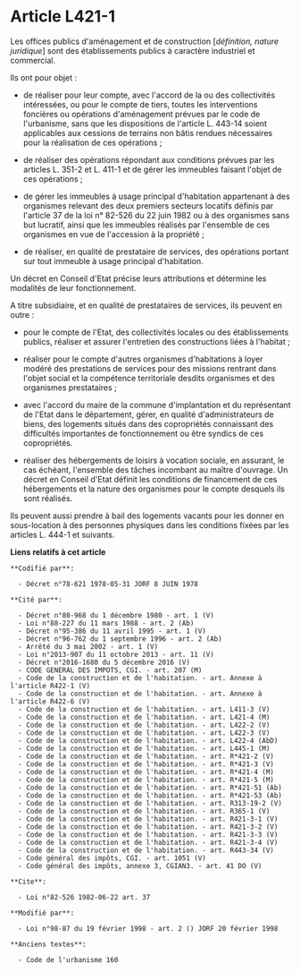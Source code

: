 # Article L421-1

Les offices publics d'aménagement et de construction [*définition, nature juridique*] sont des établissements publics à
caractère industriel et commercial.

Ils ont pour objet :

- de réaliser pour leur compte, avec l'accord de la ou des collectivités intéressées, ou pour le compte de tiers, toutes les
interventions foncières ou opérations d'aménagement prévues par le code de l'urbanisme, sans que les dispositions de
l'article L. 443-14 soient applicables aux cessions de terrains non bâtis rendues nécessaires pour la réalisation de ces
opérations ;

- de réaliser des opérations répondant aux conditions prévues par les articles L. 351-2 et L. 411-1 et de gérer les immeubles
faisant l'objet de ces opérations ;

- de gérer les immeubles à usage principal d'habitation appartenant à des organismes relevant des deux premiers secteurs
locatifs définis par l'article 37 de la loi n° 82-526 du 22 juin 1982 ou à des organismes sans but lucratif, ainsi que les
immeubles réalisés par l'ensemble de ces organismes en vue de l'accession à la propriété ;

- de réaliser, en qualité de prestataire de services, des opérations portant sur tout immeuble à usage principal
d'habitation.

Un décret en Conseil d'Etat précise leurs attributions et détermine les modalités de leur fonctionnement.

A titre subsidiaire, et en qualité de prestataires de services, ils peuvent en outre :

- pour le compte de l'Etat, des collectivités locales ou des établissements publics, réaliser et assurer l'entretien des
constructions liées à l'habitat ;

- réaliser pour le compte d'autres organismes d'habitations à loyer modéré des prestations de services pour des missions
rentrant dans l'objet social et la compétence territoriale desdits organismes et des organismes prestataires ;

- avec l'accord du maire de la commune d'implantation et du représentant de l'Etat dans le département, gérer, en qualité
d'administrateurs de biens, des logements situés dans des copropriétés connaissant des difficultés importantes de
fonctionnement ou être syndics de ces copropriétés.

- réaliser des hébergements de loisirs à vocation sociale, en assurant, le cas échéant, l'ensemble des tâches incombant au
maître d'ouvrage. Un décret en Conseil d'Etat définit les conditions de financement de ces hébergements et la nature des
organismes pour le compte desquels ils sont réalisés.

Ils peuvent aussi prendre à bail des logements vacants pour les donner en sous-location à des personnes physiques dans les
conditions fixées par les articles L. 444-1 et suivants.

**Liens relatifs à cet article**

	**Codifié par**:

	  - Décret n°78-621 1978-05-31 JORF 8 JUIN 1978

	**Cité par**:

	  - Décret n°80-968 du 1 décembre 1980 - art. 1 (V)
	  - Loi n°88-227 du 11 mars 1988 - art. 2 (Ab)
	  - Décret n°95-386 du 11 avril 1995 - art. 1 (V)
	  - Décret n°96-762 du 1 septembre 1996 - art. 2 (Ab)
	  - Arrêté du 3 mai 2002 - art. 1 (V)
	  - Loi n°2013-907 du 11 octobre 2013 - art. 11 (V)
	  - Décret n°2016-1680 du 5 décembre 2016 (V)
	  - CODE GENERAL DES IMPOTS, CGI. - art. 207 (M)
	  - Code de la construction et de l'habitation. - art. Annexe à l'article R422-1 (V)
	  - Code de la construction et de l'habitation. - art. Annexe à l'article R422-6 (V)
	  - Code de la construction et de l'habitation. - art. L411-3 (V)
	  - Code de la construction et de l'habitation. - art. L421-4 (M)
	  - Code de la construction et de l'habitation. - art. L422-2 (V)
	  - Code de la construction et de l'habitation. - art. L422-3 (V)
	  - Code de la construction et de l'habitation. - art. L422-4 (AbD)
	  - Code de la construction et de l'habitation. - art. L445-1 (M)
	  - Code de la construction et de l'habitation. - art. R*421-2 (V)
	  - Code de la construction et de l'habitation. - art. R*421-3 (V)
	  - Code de la construction et de l'habitation. - art. R*421-4 (M)
	  - Code de la construction et de l'habitation. - art. R*421-5 (M)
	  - Code de la construction et de l'habitation. - art. R*421-51 (Ab)
	  - Code de la construction et de l'habitation. - art. R*421-53 (Ab)
	  - Code de la construction et de l'habitation. - art. R313-19-2 (V)
	  - Code de la construction et de l'habitation. - art. R365-1 (V)
	  - Code de la construction et de l'habitation. - art. R421-3-1 (V)
	  - Code de la construction et de l'habitation. - art. R421-3-2 (V)
	  - Code de la construction et de l'habitation. - art. R421-3-3 (V)
	  - Code de la construction et de l'habitation. - art. R421-3-4 (V)
	  - Code de la construction et de l'habitation. - art. R443-34 (V)
	  - Code général des impôts, CGI. - art. 1051 (V)
	  - Code général des impôts, annexe 3, CGIAN3. - art. 41 DO (V)

	**Cite**:

	  - Loi n°82-526 1982-06-22 art. 37

	**Modifié par**:

	  - Loi n°98-87 du 19 février 1998 - art. 2 () JORF 20 février 1998

	**Anciens textes**:

	  - Code de l'urbanisme 160
